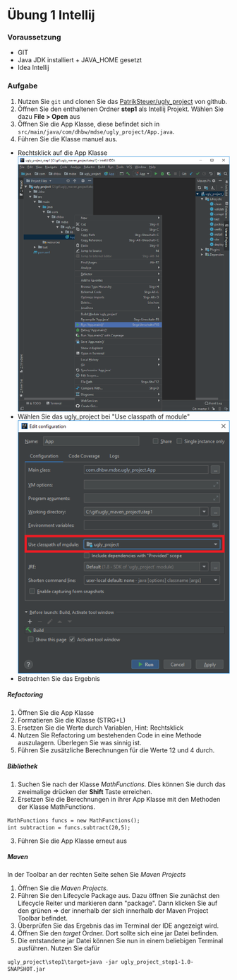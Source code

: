 # Übung 1 Intellij

### Voraussetzung
* GIT 
* Java JDK installiert + JAVA_HOME gesetzt
* Idea Intellij

### Aufgabe
1. Nutzen Sie `git` und clonen Sie das [PatrikSteuer/ugly_project](https://github.com/PatrikSteuer/ugly_project) von github.
  2. Öffnen Sie den enthaltenen Ordner **step1** als Intellij Projekt. Wählen Sie dazu **File > Open** aus 
  3. Öffnen Sie die App Klasse, diese befindet sich in `src/main/java/com/dhbw/mdse/ugly_project/App.java`. 
  4. Führen Sie die Klasse manuel aus.
  * Rechtsklick auf die App Klasse
    ![](images/01_step1/09_run.png)
  * Wählen Sie das ugly_project bei "Use classpath of module"
    ![](images/01_step1/10_run_config.png) 
  * Betrachten Sie das Ergebnis 

##### Refactoring
1. Öffnen Sie die App Klasse
2. Formatieren Sie die Klasse (STRG+L)
3. Ersetzen Sie die Werte durch Variablen, Hint: Rechtsklick 
4. Nutzen Sie Refactoring um bestehenden Code in eine Methode auszulagern. Überlegen Sie was sinnig ist. 
5. Führen Sie zusätzliche Berechnungen für die Werte 12 und 4 durch.

##### Bibliothek
1. Suchen Sie nach der Klasse *MathFunctions*. Dies können Sie durch das zweimalige drücken der **Shift** Taste erreichen. 
  2. Ersetzen Sie die Berechnungen in ihrer App Klasse mit den Methoden der Klasse MathFunctions. 
   ```
MathFunctions funcs = new MathFunctions();
int subtraction = funcs.subtract(20,5);
   ```
  3. Führen Sie die App Klasse erneut aus
  

##### Maven
In der Toolbar an der rechten Seite sehen Sie *Maven Projects*

1. Öffnen Sie die *Maven Projects*.
2. Führen Sie den Lifecycle Package aus. Dazu öffnen Sie zunächst den Lifecycle Reiter und markieren dann "package". Dann klicken Sie auf den grünen ⇒ der innerhalb der sich innerhalb der Maven Project Toolbar befindet.
3. Überprüfen Sie das Ergebnis das im Terminal der IDE angezeigt wird.
4. Öffnen Sie den *target* Ordner. Dort sollte sich eine jar Datei befinden.
5. Die entstandene jar Datei können Sie nun in einem beliebigen Terminal ausführen. Nutzen Sie dafür 
```
ugly_project\step1\target>java -jar ugly_project_step1-1.0-SNAPSHOT.jar
```








